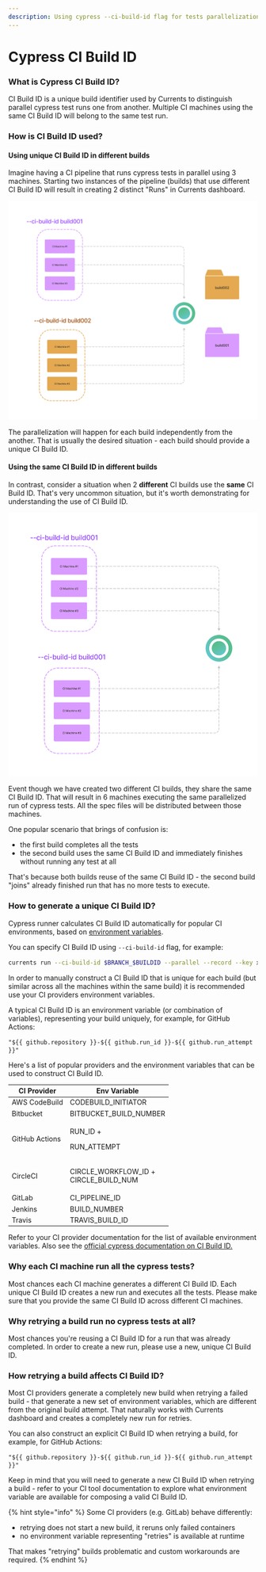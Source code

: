 ```yaml
---
description: Using cypress --ci-build-id flag for tests parallelization
---
```


# Cypress CI Build ID

### What is Cypress CI Build ID?

CI Build ID is a unique build identifier used by Currents to distinguish parallel cypress test runs one from another. Multiple CI machines using the same CI Build ID will belong to the same test run.

### How is CI Build ID used?

#### Using unique CI Build ID in different builds

Imagine having a CI pipeline that runs cypress tests in parallel using 3 machines. Starting two instances of the pipeline (builds) that use different CI Build ID will result in creating 2 distinct "Runs" in Currents dashboard.

![Creating two distinct runs by using different CI Build ID](../.gitbook/assets/cypress-ci-build-id-different-jobs.png)

The parallelization will happen for each build independently from the another. That is usually the desired situation - each build should provide a unique CI Build ID.

#### Using the same CI Build ID in different builds

In contrast, consider a situation when 2 **different** CI builds use the **same** CI Build ID. That's very uncommon situation, but it's worth demonstrating for understanding the use of CI Build ID.

![Only single run is created when using similar CI Build ID](../.gitbook/assets/cypress-ci-build-id-same-job.png)

Event though we have created two different CI builds, they share the same CI Build ID. That will result in 6 machines executing the same parallelized run of cypress tests. All the spec files will be distributed between those machines.

One popular scenario that brings of confusion is:

* the first build completes all the tests
* the second build uses the same CI Build ID and immediately finishes without running any test at all

That's because both builds reuse of the same CI Build ID - the second build "joins" already finished run that has no more tests to execute.

### How to generate a unique CI Build ID?

Cypress runner calculates CI Build ID automatically for popular CI environments, based on [environment variables](https://github.com/cypress-io/cypress/blob/develop/packages/server/lib/util/ci\_provider.js#L133:L133).

You can specify CI Build ID using `--ci-build-id` flag, for example:

```bash
currents run --ci-build-id $BRANCH_$BUILDID --parallel --record --key xxx 
```

In order to manually construct a CI Build ID that is unique for each build (but similar across all the machines within the same build) it is recommended use your CI providers environment variables.

A typical CI Build ID is an environment variable (or combination of variables), representing your build uniquely, for example, for GitHub Actions:

```
"${{ github.repository }}-${{ github.run_id }}-${{ github.run_attempt }}"
```

Here's a list of popular providers and the environment variables that can be used to construct CI Build ID.

| CI Provider    | Env Variable                                    |
| -------------- | ----------------------------------------------- |
| AWS CodeBuild  | CODEBUILD\_INITIATOR                            |
| Bitbucket      | BITBUCKET\_BUILD\_NUMBER                        |
| GitHub Actions | <p>RUN_ID +</p><p>RUN_ATTEMPT</p>               |
| CircleCI       | <p>CIRCLE_WORKFLOW_ID +<br>CIRCLE_BUILD_NUM</p> |
| GitLab         | CI\_PIPELINE\_ID                                |
| Jenkins        | BUILD\_NUMBER                                   |
| Travis         | TRAVIS\_BUILD\_ID                               |



Refer to your CI provider documentation for the list of available environment variables. Also see the [official cypress documentation on CI Build ID.](https://docs.cypress.io/guides/guides/parallelization#CI-Build-ID-environment-variables-by-provider)

### Why each CI machine run all the cypress tests?

Most chances each CI machine generates a different CI Build ID. Each unique CI Build ID creates a new run and executes all the tests. Please make sure that you provide the same CI Build ID across different  CI machines.

### Why retrying a build run no cypress tests at all?

Most chances you're reusing a CI Build ID for a run that was already completed. In order to create a new run, please use a new, unique CI Build ID.

### How retrying a build affects CI Build ID?

Most CI providers generate a completely new build when retrying a failed build - that generate a new set of environment variables, which are different from the original build attempt. That naturally works with Currents dashboard and creates a completely new run for retries.

You can also construct an explicit CI Build ID when retrying a build, for example, for GitHub Actions:

```
"${{ github.repository }}-${{ github.run_id }}-${{ github.run_attempt }}"
```

Keep in mind that you will need to generate a new CI Build ID when retrying a build - refer to your CI tool documentation to explore what environment variable are available for composing a valid CI Build ID.

{% hint style="info" %}
Some CI providers (e.g. GitLab) behave differently:

* retrying does not start a new build, it reruns only failed containers
* no environment variable representing "retries" is available at runtime

That makes "retrying" builds problematic and custom workarounds are required.
{% endhint %}

